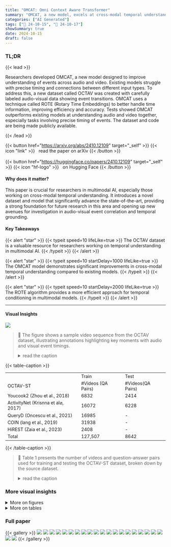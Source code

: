 ```yaml
---
title: "OMCAT: Omni Context Aware Transformer"
summary: "OMCAT, a new model, excels at cross-modal temporal understanding by using a novel dataset (OCTAV) and ROTE, an enhanced version of RoPE, achieving state-of-the-art results on AVQA tasks."
categories: ["AI Generated"]
tags: ["🔖 24-10-15", "🤗 24-10-17"]
showSummary: true
date: 2024-10-15
draft: false
---
```


### TL;DR


{{< lead >}}

Researchers developed OMCAT, a new model designed to improve understanding of events across audio and video.  Existing models struggle with precise timing and connections between different input types.  To address this, a new dataset called OCTAV was created with carefully labeled audio-visual data showing event transitions. OMCAT uses a technique called ROTE (Rotary Time Embeddings) to better handle time information, improving efficiency and accuracy.  Tests showed OMCAT outperforms existing models at understanding audio and video together, especially tasks involving precise timing of events.  The dataset and code are being made publicly available.

{{< /lead >}}


{{< button href="https://arxiv.org/abs/2410.12109" target="_self" >}}
{{< icon "link" >}} &nbsp; read the paper on arXiv
{{< /button >}}
<br><br>
{{< button href="https://huggingface.co/papers/2410.12109" target="_self" >}}
{{< icon "hf-logo" >}} &nbsp; on Hugging Face
{{< /button >}}

#### Why does it matter?
This paper is crucial for researchers in multimodal AI, especially those working on cross-modal temporal understanding.  It introduces a novel dataset and model that significantly advance the state-of-the-art, providing a strong foundation for future research in this area and opening up new avenues for investigation in audio-visual event correlation and temporal grounding.
#### Key Takeaways

{{< alert "star" >}}
{{< typeit speed=10 lifeLike=true >}} The OCTAV dataset is a valuable resource for researchers working on temporal understanding in multimodal AI. {{< /typeit >}}
{{< /alert >}}

{{< alert "star" >}}
{{< typeit speed=10 startDelay=1000 lifeLike=true >}} The OMCAT model demonstrates significant improvements in cross-modal temporal understanding compared to existing models. {{< /typeit >}}
{{< /alert >}}

{{< alert "star" >}}
{{< typeit speed=10 startDelay=2000 lifeLike=true >}} The ROTE algorithm provides a more efficient approach for temporal conditioning in multimodal models. {{< /typeit >}}
{{< /alert >}}

------
#### Visual Insights



![](figures/figures_1_1.png)

> 🔼 The figure shows a sample video sequence from the OCTAV dataset, illustrating annotations highlighting key moments with audio and visual event timings.
> <details>
> <summary>read the caption</summary>
> Figure 1: Illustration of a video sequence from our proposed OCTAV dataset. The annotations highlight key moments, including the timing of the audio and visual events.
> </details>







{{< table-caption >}}
<table id='3' style='font-size:14px'><tr><td></td><td>Train</td><td>Test</td></tr><tr><td>OCTAV-ST</td><td>#Videos (QA Pairs)</td><td>#Videos(QA Pairs)</td></tr><tr><td>Youcook2 (Zhou et al., 2018)</td><td>6832</td><td>2414</td></tr><tr><td>ActivityNet (Krisnna et al⌀, 2017)</td><td>16072</td><td>6228</td></tr><tr><td>QueryD (Oncescu et al., 2021)</td><td>16985</td><td>-</td></tr><tr><td>COIN (lang et al., 2019)</td><td>31938</td><td>-</td></tr><tr><td>HiREST (Zaia et al., 2023)</td><td>2408</td><td>-</td></tr><tr><td>Total</td><td>127,507</td><td>8642</td></tr></table>{{< /table-caption >}}

> 🔼 Table 1 presents the number of videos and question-answer pairs used for training and testing the OCTAV-ST dataset, broken down by the source dataset.
> <details>
> <summary>read the caption</summary>
> Table 1: Statistics with number of videos and question-answer pairs for the OCTAV-ST dataset.
> </details>



### More visual insights

<details>
<summary>More on figures
</summary>


![](figures/figures_5_0.png)

> 🔼 The figure illustrates the architecture of the OMCAT model, showing how video and audio features are processed and aligned with text prompts using adaptor layers and time alignment modules before being fed into a large language model to generate a response.
> <details>
> <summary>read the caption</summary>
> Figure 2: Overview of the OMCAT pipeline. Video frames are processed through a frozen visual encoder, while audio frames are encoded using a frozen audio encoder. Extracted features are fine-tuned through adaptor layers across all three stages. The LLM remains frozen in Stage 1 and is fine-tuned in Stages 2 and 3. The purple blocks represent time alignment modules, with only one of them activated during training. ∠ in bottom right denotes the rotation angle.
> </details>



![](figures/figures_10_0.png)

> 🔼 The figure illustrates a video sequence from the OCTAV dataset, showing annotations highlighting key moments with audio and visual events' timing.
> <details>
> <summary>read the caption</summary>
> Figure 1: Illustration of a video sequence from our proposed OCTAV dataset. The annotations highlight key moments, including the timing of the audio and visual events.
> </details>



![](figures/figures_19_0.png)

> 🔼 The figure shows a sample video sequence from the OCTAV dataset, highlighting key moments with audio and visual annotations.
> <details>
> <summary>read the caption</summary>
> Figure 1: Illustration of a video sequence from our proposed OCTAV dataset. The annotations highlight key moments, including the timing of the audio and visual events.
> </details>



![](figures/figures_19_1.png)

> 🔼 The figure illustrates a video sequence from the OCTAV dataset, showing annotations that highlight key moments and the timing of audio and visual events.
> <details>
> <summary>read the caption</summary>
> Figure 1: Illustration of a video sequence from our proposed OCTAV dataset. The annotations highlight key moments, including the timing of the audio and visual events.
> </details>



![](figures/figures_19_2.png)

> 🔼 The figure shows a video sequence from the OCTAV dataset with annotations highlighting key moments, including the timing of audio and visual events.
> <details>
> <summary>read the caption</summary>
> Figure 1: Illustration of a video sequence from our proposed OCTAV dataset. The annotations highlight key moments, including the timing of the audio and visual events.
> </details>



![](figures/figures_19_3.png)

> 🔼 The figure illustrates a video sequence from the OCTAV dataset, showing annotations that highlight key moments and the timing of audio and visual events.
> <details>
> <summary>read the caption</summary>
> Figure 1: Illustration of a video sequence from our proposed OCTAV dataset. The annotations highlight key moments, including the timing of the audio and visual events.
> </details>



![](figures/figures_19_4.png)

> 🔼 The figure shows a sample video sequence from the OCTAV dataset, illustrating how annotations highlight key moments with audio and visual events and their timing.
> <details>
> <summary>read the caption</summary>
> Figure 1: Illustration of a video sequence from our proposed OCTAV dataset. The annotations highlight key moments, including the timing of the audio and visual events.
> </details>



![](figures/figures_20_0.png)

> 🔼 The figure shows a sample video sequence from the OCTAV dataset, illustrating annotations highlighting key moments, including audio and visual event timings.
> <details>
> <summary>read the caption</summary>
> Figure 1: Illustration of a video sequence from our proposed OCTAV dataset. The annotations highlight key moments, including the timing of the audio and visual events.
> </details>



![](figures/figures_20_1.png)

> 🔼 The figure shows a video sequence from the OCTAV dataset with annotations highlighting key moments, including the timing of audio and visual events.
> <details>
> <summary>read the caption</summary>
> Figure 1: Illustration of a video sequence from our proposed OCTAV dataset. The annotations highlight key moments, including the timing of the audio and visual events.
> </details>



</details>




<details>
<summary>More on tables
</summary>


{{< table-caption >}}
<br><table id='5' style='font-size:16px'><tr><td></td><td>Train</td><td>Test</td></tr><tr><td>OCTAV-MT</td><td>#Videos, #QA Pairs</td><td># Videos, #QA Pairs</td></tr><tr><td>Youcook2 (Zhou et al., 2018)</td><td>4296, 34330</td><td>1476, 11806</td></tr><tr><td>ActivityNet Krisnna et al. (2017)</td><td>6463,51670</td><td>1362, 10858</td></tr><tr><td>UnAV-100-M1</td><td>14698, 94916</td><td>2043, 9694</td></tr><tr><td>Total</td><td>25,457, 180,916</td><td>4,881, 32,358</td></tr></table>{{< /table-caption >}}
> 🔼 {{ table.description }}
> <details>
> <summary>read the caption</summary>
> {{ table.caption }}
> </details>


> Table 2 presents the number of videos and question-answer pairs used in the OCTAV-MT dataset for training and testing, broken down by source dataset.


{{< table-caption >}}
<br><table id='10' style='font-size:18px'><tr><td>Dataset</td><td>Audio</td><td>Video</td><td>Detailed captions</td><td>Multi-turn</td><td>Timestamps</td></tr><tr><td>Intern Vid (Wang et al., 2023)</td><td>X</td><td></td><td></td><td>V</td><td>V</td></tr><tr><td>VALOR (Chen et al., 2023a)</td><td></td><td></td><td></td><td>X</td><td>X</td></tr><tr><td>VAST (Chen et al., 20236)</td><td></td><td></td><td>V</td><td>X</td><td>X</td></tr><tr><td>VGG-Sound (Chen et al., 2020)</td><td></td><td></td><td>X</td><td>X</td><td>X</td></tr><tr><td>UnAV-100 (Geng et al., 2023)</td><td></td><td></td><td>X</td><td>X</td><td></td></tr><tr><td>OCTAV</td><td>V</td><td>V</td><td>V</td><td>V</td><td>V</td></tr></table>{{< /table-caption >}}
> 🔼 {{ table.description }}
> <details>
> <summary>read the caption</summary>
> {{ table.caption }}
> </details>


> Table 3 compares the proposed OCTAV dataset with other existing datasets based on the availability of audio and video modalities, detailed captions, multi-turn setup, and timestamp information.


{{< table-caption >}}
<br><table id='1' style='font-size:14px'><tr><td>Stage</td><td>Modality</td><td>Datasets</td><td>TS</td><td>#(Modality, Text)</td></tr><tr><td rowspan="6">Stage I Alignment Tuning</td><td>Image</td><td>LLaVA-Pretrain-595k (Liu et al., 2024)</td><td>X</td><td>558128</td></tr><tr><td>Audio</td><td>WavCaps (Mei et al., 2024)</td><td>X</td><td>403044</td></tr><tr><td>Video</td><td>Valley-703K (Luo et al., 2023)</td><td>X</td><td>703000</td></tr><tr><td>Video</td><td>VATEX (Wang et al., 2019)</td><td>X</td><td>227250</td></tr><tr><td>Audio- Video</td><td>VAST (Chen et al., 2023b)</td><td>X</td><td>414602</td></tr><tr><td>Audio-Video</td><td>VALOR (Chen et al., 2023a)</td><td>X</td><td>16109</td></tr><tr><td rowspan="22">Stage II Instruction Tuning</td><td>Image</td><td>LLaVA-Tune (Liu et al., 2024)</td><td>X</td><td>624610</td></tr><tr><td rowspan="5">Audio</td><td>VGG Sound (Chen et al., 2020)</td><td>X</td><td>5157</td></tr><tr><td>AudioCaps (Kim et al., 2019)</td><td>X</td><td>49838</td></tr><tr><td>MusicCaps (Agostinelli et al., 2023)</td><td>X</td><td>2858</td></tr><tr><td>Clotho (Drossos et al., 2020)</td><td>X</td><td>3938</td></tr><tr><td>Audioset-Strong (Hershey et al., 2021)</td><td>V</td><td>431131</td></tr><tr><td rowspan="12">Video</td><td>VideoInstruct 100K (Maaz et al., 2023)</td><td>X</td><td>98145</td></tr><tr><td>VideoChatGPT (Maaz et al., 2023)</td><td>X</td><td>100010</td></tr><tr><td>Web VidQA (Yang et al., 2022a)</td><td>X</td><td>100000</td></tr><tr><td>Valley-Instruct 65k (Luo et al., 2023)</td><td>X</td><td>64690</td></tr><tr><td>VideoChat-Instruct (L1 et al., 2023b)</td><td>X</td><td>6961</td></tr><tr><td>Activitynet captions (Krishna et al., 2017)</td><td>X</td><td>7481</td></tr><tr><td>NextQA (Xiao et al., 2021)</td><td>X</td><td>34132</td></tr><tr><td>DiDeMO (Anne Hendricks et al., 2017)</td><td>V</td><td>27935</td></tr><tr><td>Charades (Gao et al., 2017)</td><td></td><td>12408</td></tr><tr><td>ActivityNet-RTL (Huang et al., 2024)</td><td></td><td>33557</td></tr><tr><td>Youcook2 (Zhou et al., 2018)</td><td></td><td>8643</td></tr><tr><td>ActivityNetDense captions(Krishna et al., 2017)</td><td></td><td>33212</td></tr><tr><td rowspan="4">Audio- Video</td><td>Macaw Instruct (Lyu et al., 2023)</td><td>X</td><td>50656</td></tr><tr><td>AVQA (Yang et al., 2022b)</td><td>X</td><td>40425</td></tr><tr><td>Music-AVQA (L1 et al., 2022)</td><td>X</td><td>25854</td></tr><tr><td>UnAV-100 (Geng et al⌀, 2023)</td><td></td><td>10358</td></tr><tr><td>Stage III</td><td></td><td>OCTAV-ST (Ours) AVSD (Alamri et al., 2019)</td><td>X</td><td>127507 159700</td></tr><tr><td>Multi-turn Instruction</td><td>Audio- Video</td><td></td><td></td><td></td></tr><tr><td>Tuning</td><td></td><td>UnAV-100-MT (Ours) OCTAV-MT (Ours)</td><td>V</td><td>94916 86000</td></tr></table>{{< /table-caption >}}
> 🔼 {{ table.description }}
> <details>
> <summary>read the caption</summary>
> {{ table.caption }}
> </details>


> Table 4 lists the datasets used for training the OMCAT model across its three training stages, indicating whether timestamps are available and if the dataset supports single-turn or multi-turn question-answer pairs.


{{< table-caption >}}
<br><table id='5' style='font-size:14px'><tr><td>Method</td><td>Time</td><td colspan="3">Accuracy</td><td>R @1(I⌀U=0.5)</td><td>R @ I⌀U=0.7)</td><td colspan="2">Accuracy</td></tr><tr><td></td><td></td><td>AVSD</td><td>Music-AVQA</td><td>AVQA</td><td colspan="2">Charades-STA</td><td>OCTAV-ST Youcook2</td><td>OCTAV-ST ActivityNet</td></tr><tr><td>PandaGPT (Su et al., 2023)</td><td>X</td><td>26.1†</td><td>33.7</td><td>79.8†</td><td>-</td><td>-</td><td>x</td><td></td></tr><tr><td>Video LLaMA (Cheng et al., 2024)</td><td>X</td><td>36.7†</td><td>36.6</td><td>81.0†</td><td>3.8</td><td>0.9</td><td>x</td><td></td></tr><tr><td>MacawLLM (Lyu et al., 2023)</td><td>X</td><td>34.3†</td><td>31.8</td><td>78.7†</td><td>-</td><td>-</td><td>x</td><td></td></tr><tr><td>AVLLM (Shu et al., 2023)</td><td>X</td><td>52.6†</td><td>45.2</td><td>-</td><td>-</td><td>-</td><td>x</td><td></td></tr><tr><td>AVicuna (Tang et al., 2024)</td><td>V</td><td>53.1†</td><td>49.6</td><td>-</td><td>-</td><td>-</td><td>-</td><td>、</td></tr><tr><td>Video LLaMA 2(Zhang et al., 2023)</td><td>X</td><td>53.3†</td><td>73.6†</td><td></td><td>-</td><td>-</td><td>9.14</td><td>10.55</td></tr><tr><td>GroundingGPT (Li et al⌀, 2024)</td><td></td><td>-</td><td>-</td><td>-</td><td>29.6†</td><td>11.9†</td><td>1.20+(3.87)</td><td>1.57+(7.6)</td></tr><tr><td>OMCAT (RoTE)</td><td>V</td><td>49.4</td><td>73.8�(51.2)</td><td>90.2†</td><td>32.3</td><td>15.9</td><td>16.9† (9.9)</td><td>19.0� (11.2)</td></tr></table>{{< /table-caption >}}
> 🔼 {{ table.description }}
> <details>
> <summary>read the caption</summary>
> {{ table.caption }}
> </details>


> Table 5 presents a quantitative comparison of OMCAT's performance against other state-of-the-art models on various audio-visual question answering tasks and a temporal understanding task, including zero-shot and fine-tuned results.


{{< table-caption >}}
<br><table id='2' style='font-size:18px'><tr><td rowspan="2">Method</td><td colspan="3">Accuracy</td></tr><tr><td>OCTAV-MT- Youcook2</td><td>OCTAV-MT-ActivityNet</td><td>UnAV-100-MT</td></tr><tr><td>GroundingGPT (Li et al., 2024)</td><td>0.13</td><td>0.07</td><td>13.2</td></tr><tr><td>OMCAT (RoPE)</td><td>3.3</td><td>2.4</td><td>15.7</td></tr><tr><td>OMCAT (ITT)</td><td>3.1</td><td>4.1</td><td>16.6</td></tr><tr><td>OMCAT (RoTE)</td><td>3.7</td><td>5.6</td><td>19.9</td></tr></table>{{< /table-caption >}}
> 🔼 {{ table.description }}
> <details>
> <summary>read the caption</summary>
> {{ table.caption }}
> </details>


> Table 6 presents the performance comparison of three different variations of OMCAT (using ROPE, ITT, and ROTE time embeddings) on the OCTAV-MT benchmark and the UnAV-100-MT dataset.


{{< table-caption >}}
<br><table id='6' style='font-size:14px'><tr><td rowspan="2">Time Encoding</td><td colspan="3">Accuracy</td><td colspan="2">R@1(IoU=0.5) R@1(IoU=0.7)</td><td colspan="2">Accuracy</td></tr><tr><td>AVSD</td><td>Music-AVQA</td><td>AVQA</td><td>Charades-STA</td><td></td><td>OCTAV-ST-Youcook2</td><td>OCTAV-ST-ActivityNet</td></tr><tr><td>RoPE</td><td>45.9</td><td>71.2</td><td>88.2</td><td>30.7</td><td>16.1</td><td>13.3</td><td>16.5</td></tr><tr><td>ITT</td><td>47.3</td><td>69.7</td><td>82.1</td><td>32.5</td><td>16.7</td><td>16.5</td><td>19.2</td></tr><tr><td>RoTE</td><td>49.4</td><td>73.8</td><td>90.2</td><td>32.3</td><td>15.9</td><td>16.9</td><td>19.0</td></tr></table>{{< /table-caption >}}
> 🔼 {{ table.description }}
> <details>
> <summary>read the caption</summary>
> {{ table.caption }}
> </details>


> Table 7 presents the performance comparison of three different time embedding methods (ROPE, ITT, and ROTE) used in OMCAT across multiple evaluation benchmarks (AVSD, Music-AVQA, AVQA, Charades-STA, OCTAV-ST-YouCook2, and OCTAV-ST-ActivityNet).


{{< table-caption >}}
<br><table id='8' style='font-size:16px'><tr><td>Ablation</td><td>Music-AVQA</td><td>Charades-STA (R@1,IoU-0.5)</td><td>OCTAV-ST-Youcook2</td></tr><tr><td>OMCAT w/ only LP,WC,V</td><td>50.6</td><td>26.9</td><td>4.97</td></tr><tr><td>Ours</td><td>51.2</td><td>32.3</td><td>16.9</td></tr></table>{{< /table-caption >}}
> 🔼 {{ table.description }}
> <details>
> <summary>read the caption</summary>
> {{ table.caption }}
> </details>


> Table 8 shows the ablation study results, demonstrating the impact of alignment tuning data (LLaVA-Pretrain, WavCaps, Valley) on the overall performance of the model across three different tasks (Music-AVQA, Charades-STA, OCTAV-ST-Youcook2).


{{< table-caption >}}
<br><table id='2' style='font-size:14px'><tr><td>Method</td><td>Modality</td><td>MSRVTT-QA</td><td>MSVD-QA</td><td>ActivityNet-QA</td></tr><tr><td>VideoChat (Li et al., 2023b)</td><td>Video</td><td>45.0</td><td>56.3</td><td>26.5</td></tr><tr><td>Video-ChatGPT (Maaz et al., 2023)</td><td>Video</td><td>49.3</td><td>64.9</td><td>35.2</td></tr><tr><td>Valley (Luo et al., 2023)</td><td>Video</td><td>45.7</td><td>65.4</td><td>42.9</td></tr><tr><td>Video-LLaMA (Zhang et al., 2023)</td><td>Video</td><td>29.6</td><td>51.6</td><td>12.4</td></tr><tr><td>PandaGPT (Su et al., 2023)</td><td>Video, Audio</td><td>23.7</td><td>46.7</td><td>11.2</td></tr><tr><td>MacawLLM (Lyu et al., 2023)</td><td>Video, Audio</td><td>25.5</td><td>42.1</td><td>14.5</td></tr><tr><td>AVLLM (Shu et al., 2023)</td><td>Video, Audio</td><td>53.7</td><td>67.3</td><td>47.2</td></tr><tr><td>GroundingGPT (L1 etal.,2024)</td><td>Video, Audio</td><td>51.6</td><td>67.8</td><td>44.7</td></tr><tr><td>AVicuna† (Tang et al., 2024)</td><td>Video, Audio</td><td>59.7</td><td>70.2</td><td>53.0</td></tr><tr><td>Video LLaMA 2 (Cheng et al., 2024)</td><td>Video, Audio</td><td>53.9</td><td>71.7</td><td>49.9</td></tr><tr><td>OMCAT (RoPE (Su et al., 2024))</td><td>Video, Audio</td><td>49.3</td><td>63.2</td><td>41.9</td></tr><tr><td>OMCAT (ITT)</td><td>Video, Audio</td><td>51.1</td><td>65.1</td><td>43.9</td></tr><tr><td>OMCAT (RoTE)</td><td>Video, Audio</td><td>51.2</td><td>67.8</td><td>46.6</td></tr></table>{{< /table-caption >}}
> 🔼 {{ table.description }}
> <details>
> <summary>read the caption</summary>
> {{ table.caption }}
> </details>


> Table 9 compares the performance of OMCAT and other state-of-the-art models on three video understanding benchmark datasets: MSRVTT-QA, MSVD-QA, and ActivityNet-QA.


</details>


### Full paper

{{< gallery >}}
<img src="paper_images/1.png" class="grid-w50 md:grid-w33 xl:grid-w25" />
<img src="paper_images/2.png" class="grid-w50 md:grid-w33 xl:grid-w25" />
<img src="paper_images/3.png" class="grid-w50 md:grid-w33 xl:grid-w25" />
<img src="paper_images/4.png" class="grid-w50 md:grid-w33 xl:grid-w25" />
<img src="paper_images/5.png" class="grid-w50 md:grid-w33 xl:grid-w25" />
<img src="paper_images/6.png" class="grid-w50 md:grid-w33 xl:grid-w25" />
<img src="paper_images/7.png" class="grid-w50 md:grid-w33 xl:grid-w25" />
<img src="paper_images/8.png" class="grid-w50 md:grid-w33 xl:grid-w25" />
<img src="paper_images/9.png" class="grid-w50 md:grid-w33 xl:grid-w25" />
<img src="paper_images/10.png" class="grid-w50 md:grid-w33 xl:grid-w25" />
<img src="paper_images/11.png" class="grid-w50 md:grid-w33 xl:grid-w25" />
<img src="paper_images/12.png" class="grid-w50 md:grid-w33 xl:grid-w25" />
<img src="paper_images/13.png" class="grid-w50 md:grid-w33 xl:grid-w25" />
<img src="paper_images/14.png" class="grid-w50 md:grid-w33 xl:grid-w25" />
<img src="paper_images/15.png" class="grid-w50 md:grid-w33 xl:grid-w25" />
<img src="paper_images/16.png" class="grid-w50 md:grid-w33 xl:grid-w25" />
<img src="paper_images/17.png" class="grid-w50 md:grid-w33 xl:grid-w25" />
<img src="paper_images/18.png" class="grid-w50 md:grid-w33 xl:grid-w25" />
<img src="paper_images/19.png" class="grid-w50 md:grid-w33 xl:grid-w25" />
<img src="paper_images/20.png" class="grid-w50 md:grid-w33 xl:grid-w25" />
<img src="paper_images/21.png" class="grid-w50 md:grid-w33 xl:grid-w25" />
<img src="paper_images/22.png" class="grid-w50 md:grid-w33 xl:grid-w25" />
{{< /gallery >}}